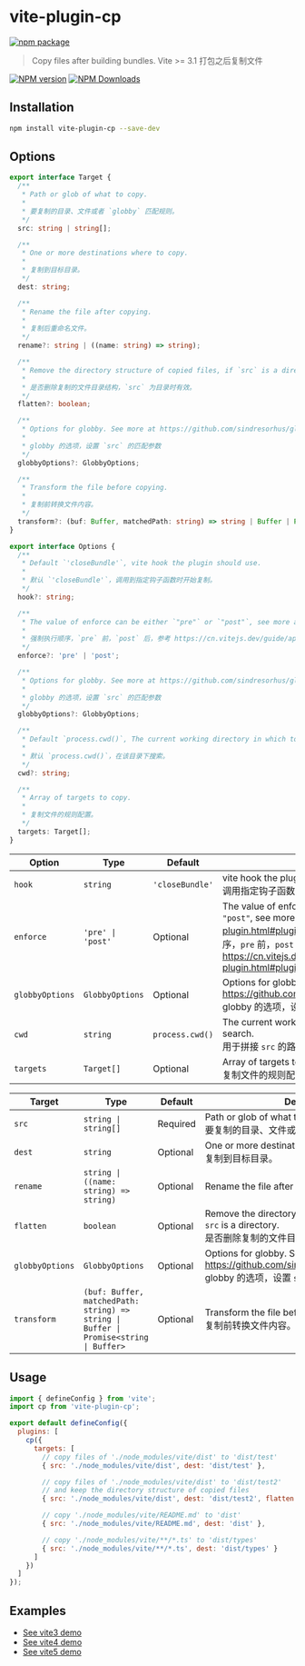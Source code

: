 # vite-plugin-cp

[![npm package](https://nodei.co/npm/vite-plugin-cp.png?downloads=true&downloadRank=true&stars=true)](https://www.npmjs.com/package/vite-plugin-cp)

> Copy files after building bundles. Vite >= 3.1
> 打包之后复制文件

[![NPM version](https://img.shields.io/npm/v/vite-plugin-cp.svg?style=flat)](https://npmjs.org/package/vite-plugin-cp)
[![NPM Downloads](https://img.shields.io/npm/dm/vite-plugin-cp.svg?style=flat)](https://npmjs.org/package/vite-plugin-cp)

## Installation

```bash
npm install vite-plugin-cp --save-dev
```

## Options

```ts
export interface Target {
  /**
   * Path or glob of what to copy.
   *
   * 要复制的目录、文件或者 `globby` 匹配规则。
   */
  src: string | string[];

  /**
   * One or more destinations where to copy.
   *
   * 复制到目标目录。
   */
  dest: string;

  /**
   * Rename the file after copying.
   *
   * 复制后重命名文件。
   */
  rename?: string | ((name: string) => string);

  /**
   * Remove the directory structure of copied files, if `src` is a directory.
   *
   * 是否删除复制的文件目录结构，`src` 为目录时有效。
   */
  flatten?: boolean;

  /**
   * Options for globby. See more at https://github.com/sindresorhus/globby#options
   *
   * globby 的选项，设置 `src` 的匹配参数
   */
  globbyOptions?: GlobbyOptions;

  /**
   * Transform the file before copying.
   *
   * 复制前转换文件内容。
   */
  transform?: (buf: Buffer, matchedPath: string) => string | Buffer | Promise<string | Buffer>;
}

export interface Options {
  /**
   * Default `'closeBundle'`, vite hook the plugin should use.
   *
   * 默认 `'closeBundle'`，调用到指定钩子函数时开始复制。
   */
  hook?: string;

  /**
   * The value of enforce can be either `"pre"` or `"post"`, see more at https://vitejs.dev/guide/api-plugin.html#plugin-ordering.
   *
   * 强制执行顺序，`pre` 前，`post` 后，参考 https://cn.vitejs.dev/guide/api-plugin.html#plugin-ordering
   */
  enforce?: 'pre' | 'post';

  /**
   * Options for globby. See more at https://github.com/sindresorhus/globby#options
   *
   * globby 的选项，设置 `src` 的匹配参数
   */
  globbyOptions?: GlobbyOptions;

  /**
   * Default `process.cwd()`, The current working directory in which to search.
   *
   * 默认 `process.cwd()`，在该目录下搜索。
   */
  cwd?: string;

  /**
   * Array of targets to copy.
   *
   * 复制文件的规则配置。
   */
  targets: Target[];
}
```

Option | Type | Default | Description
------ | ---- | ------- | -----------
`hook`          | `string`          | `'closeBundle'` | vite hook the plugin should use.<br/> 调用指定钩子函数时开始复制。
`enforce`       | `'pre' \| 'post'` | Optional        | The value of enforce can be either `"pre"` or `"post"`, see more at https://vitejs.dev/guide/api-plugin.html#plugin-ordering.<br/> 强制执行顺序，`pre` 前，`post` 后，参考 https://cn.vitejs.dev/guide/api-plugin.html#plugin-ordering
`globbyOptions` | `GlobbyOptions`   | Optional        | Options for globby. See more at https://github.com/sindresorhus/globby#options. <br/> globby 的选项，设置 `src` 的匹配参数。
`cwd`           | `string`          | `process.cwd()` | The current working directory in which to search. <br/> 用于拼接 `src` 的路径。
`targets`       | `Target[]`        | Optional        | Array of targets to copy. <br/> 复制文件的规则配置。

Target | Type | Default | Description
------ | ---- | ------- | -----------
`src`           | `string \| string[]` | Required | Path or glob of what to copy. <br/> 要复制的目录、文件或者 `globby` 匹配规则。
`dest`          | `string`             | Optional | One or more destinations where to copy. <br/> 复制到目标目录。
`rename`        | `string \| ((name: string) => string)` | Optional | Rename the file after copying. <br/> 
`flatten`       | `boolean`            | Optional | Remove the directory structure of copied files, if `src` is a directory. <br/> 是否删除复制的文件目录结构，`src` 为目录时有效。
`globbyOptions` | `GlobbyOptions`      | Optional | Options for globby. See more at https://github.com/sindresorhus/globby#options. <br/> globby 的选项，设置 `src` 的匹配参数
`transform`     | `(buf: Buffer, matchedPath: string) => string \| Buffer \| Promise<string \| Buffer>` | Optional | Transform the file before copying. <br/> 复制前转换文件内容。

## Usage

```js
import { defineConfig } from 'vite';
import cp from 'vite-plugin-cp';

export default defineConfig({
  plugins: [
    cp({
      targets: [
        // copy files of './node_modules/vite/dist' to 'dist/test'
        { src: './node_modules/vite/dist', dest: 'dist/test' },

        // copy files of './node_modules/vite/dist' to 'dist/test2' 
        // and keep the directory structure of copied files
        { src: './node_modules/vite/dist', dest: 'dist/test2', flatten: false },

        // copy './node_modules/vite/README.md' to 'dist'
        { src: './node_modules/vite/README.md', dest: 'dist' },

        // copy './node_modules/vite/**/*.ts' to 'dist/types'
        { src: './node_modules/vite/**/*.ts', dest: 'dist/types' }
      ]
    })
  ]
});
```

## Examples

* [See vite3 demo](../../examples/vite3-cp)
* [See vite4 demo](../../examples/vite4-cp)
* [See vite5 demo](../../examples/vite5-cp)
